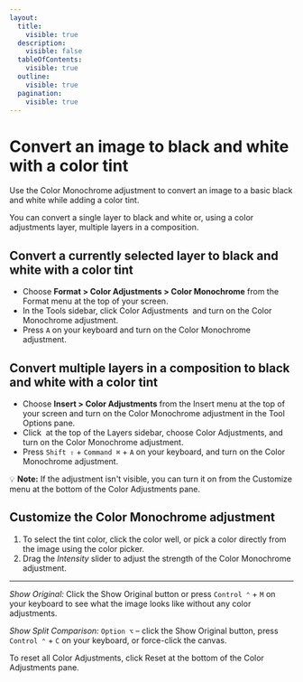 ```yaml
---
layout:
  title:
    visible: true
  description:
    visible: false
  tableOfContents:
    visible: true
  outline:
    visible: true
  pagination:
    visible: true
---
```


# Convert an image to black and white with a color tint

Use the Color Monochrome adjustment to convert an image to a basic black and white while adding a color tint.

You can convert a single layer to black and white or, using a color adjustments layer, multiple layers in a composition.

## Convert a currently selected layer to black and white with a color tint

* Choose **Format > Color Adjustments > Color Monochrome** from the Format menu at the top of your screen.
* In the Tools sidebar, click Color Adjustments <img src="https://help.pixelmator.com/pixelmator-pro/3.5/assets/English/1581000192000.png" alt="" data-size="line"> and turn on the Color Monochrome adjustment.
* Press `A` on your keyboard and turn on the Color Monochrome adjustment.

## Convert multiple layers in a composition to black and white with a color tint

* Choose **Insert > Color Adjustments** from the Insert menu at the top of your screen and turn on the Color Monochrome adjustment in the Tool Options pane.
* Click <img src="https://help.pixelmator.com/pixelmator-pro/3.5/assets/English/1648724547000.png" alt="" data-size="line"> at the top of the Layers sidebar, choose Color Adjustments, and turn on the Color Monochrome adjustment.
* Press `Shift ⇧` + `Command ⌘` + `A` on your keyboard, and turn on the Color Monochrome adjustment.

:bulb: **Note:** If the adjustment isn't visible, you can turn it on from the Customize menu at the bottom of the Color Adjustments pane.

## Customize the Color Monochrome adjustment

1. To select the tint color, click the color well, or pick a color directly from the image using the color picker.
2. Drag the _Intensity_ slider to adjust the strength of the Color Monochrome adjustment.

***

_Show Original:_ Click the Show Original button or press `Control ⌃` + `M` on your keyboard to see what the image looks like without any color adjustments.

_Show Split Comparison:_ `Option ⌥` – click the Show Original button, press `Control ⌃` + `C` on your keyboard, or force-click the canvas.

To reset all Color Adjustments, click Reset at the bottom of the Color Adjustments pane.
